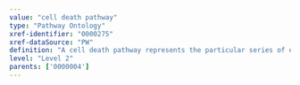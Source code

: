 ```yaml
---
value: "cell death pathway"
type: "Pathway Ontology"
xref-identifier: "0000275"
xref-dataSource: "PW"
definition: "A cell death pathway represents the particular series of events leading to the demise of a whole cell or parts of its contents. It plays an essential role in cellular and tissues homeostasis. Biochemical and morphological characteristics are used in the classification of various form of cell death. Deregulation of cell death can contribute to the development of cancer and neurodegeneration."
level: "Level 2"
parents: ['0000004']
---
```

